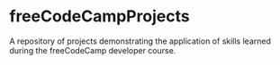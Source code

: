 # freeCodeCampProjects
A repository of projects demonstrating the application of skills learned during the freeCodeCamp developer course.
